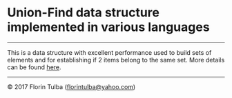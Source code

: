 # Union-Find data structure implemented in various languages

* * *

This is a data structure with excellent performance used to build sets of elements and for establishing if 2 items belong to the same set. More details can be found [here](https://en.wikipedia.org/wiki/Disjoint-set_data_structure).

* * *

&copy; 2017 Florin Tulba (florintulba@yahoo.com)
